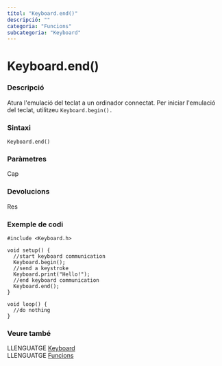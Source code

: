 ```yaml
---
títol: "Keyboard.end()"
descripció: ""
categoria: "Funcions"
subcategoria: "Keyboard"
---
```


# Keyboard.end()

### Descripció

Atura l'emulació del teclat a un ordinador connectat. Per iniciar l'emulació del teclat, utilitzeu `Keyboard.begin().`

### Sintaxi

`Keyboard.end()`

### Paràmetres

Cap

### Devolucions

Res

### Exemple de codi

```
#include <Keyboard.h>

void setup() {
  //start keyboard communication
  Keyboard.begin();
  //send a keystroke
  Keyboard.print("Hello!");
  //end keyboard communication
  Keyboard.end();
}

void loop() {
  //do nothing
}
```
### Veure també

LLENGUATGE [Keyboard](../Keyboard.md)  
LLENGUATGE [Funcions](../../../Funcions.md)  
